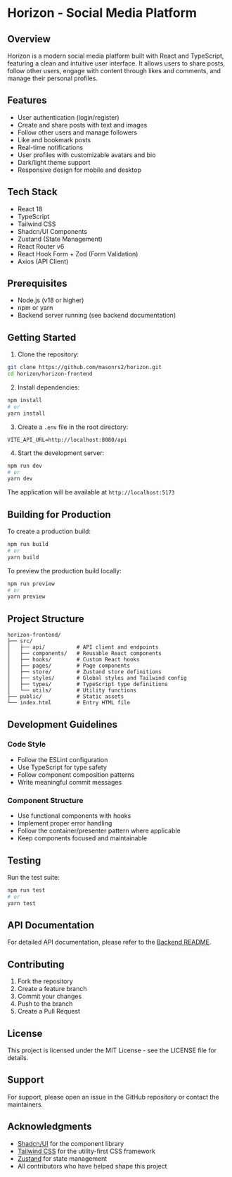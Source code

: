 # Horizon - Social Media Platform

## Overview
Horizon is a modern social media platform built with React and TypeScript, featuring a clean and intuitive user interface. It allows users to share posts, follow other users, engage with content through likes and comments, and manage their personal profiles.

## Features
- User authentication (login/register)
- Create and share posts with text and images
- Follow other users and manage followers
- Like and bookmark posts
- Real-time notifications
- User profiles with customizable avatars and bio
- Dark/light theme support
- Responsive design for mobile and desktop

## Tech Stack
- React 18
- TypeScript
- Tailwind CSS
- Shadcn/UI Components
- Zustand (State Management)
- React Router v6
- React Hook Form + Zod (Form Validation)
- Axios (API Client)

## Prerequisites
- Node.js (v18 or higher)
- npm or yarn
- Backend server running (see backend documentation)

## Getting Started

1. Clone the repository:
```bash
git clone https://github.com/masonrs2/horizon.git
cd horizon/horizon-frontend
```

2. Install dependencies:
```bash
npm install
# or
yarn install
```

3. Create a `.env` file in the root directory:
```env
VITE_API_URL=http://localhost:8080/api
```

4. Start the development server:
```bash
npm run dev
# or
yarn dev
```

The application will be available at `http://localhost:5173`

## Building for Production

To create a production build:
```bash
npm run build
# or
yarn build
```

To preview the production build locally:
```bash
npm run preview
# or
yarn preview
```

## Project Structure
```
horizon-frontend/
├── src/
│   ├── api/          # API client and endpoints
│   ├── components/   # Reusable React components
│   ├── hooks/        # Custom React hooks
│   ├── pages/        # Page components
│   ├── store/        # Zustand store definitions
│   ├── styles/       # Global styles and Tailwind config
│   ├── types/        # TypeScript type definitions
│   └── utils/        # Utility functions
├── public/           # Static assets
└── index.html        # Entry HTML file
```

## Development Guidelines

### Code Style
- Follow the ESLint configuration
- Use TypeScript for type safety
- Follow component composition patterns
- Write meaningful commit messages

### Component Structure
- Use functional components with hooks
- Implement proper error handling
- Follow the container/presenter pattern where applicable
- Keep components focused and maintainable

## Testing
Run the test suite:
```bash
npm run test
# or
yarn test
```

## API Documentation
For detailed API documentation, please refer to the [Backend README](../horizon-backend/README.md).

## Contributing
1. Fork the repository
2. Create a feature branch
3. Commit your changes
4. Push to the branch
5. Create a Pull Request

## License
This project is licensed under the MIT License - see the LICENSE file for details.

## Support
For support, please open an issue in the GitHub repository or contact the maintainers.

## Acknowledgments
- [Shadcn/UI](https://ui.shadcn.com/) for the component library
- [Tailwind CSS](https://tailwindcss.com/) for the utility-first CSS framework
- [Zustand](https://github.com/pmndrs/zustand) for state management
- All contributors who have helped shape this project
